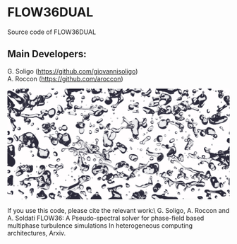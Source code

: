 # FLOW36DUAL
Source code of FLOW36DUAL

## Main Developers:
G. Soligo (https://github.com/giovannisoligo) \
A. Roccon (https://github.com/aroccon)

![](flow36_handbook/cop.jpeg)

If you use this code, please cite the relevant work:\\
G. Soligo, A. Roccon and A. Soldati FLOW36: A Pseudo-spectral solver for phase-field based multiphase turbulence simulations In heterogeneous computing architectures, Arxiv.